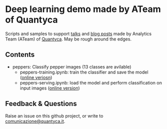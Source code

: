 # Deep learning demo made by ATeam of Quantyca

Scripts and samples to support [talks](https://www.slideshare.net/quantycabi) and [blog posts](https://medium.com/quantyca) made by Analytics Team (ATeam) of [Quantyca](https://www.linkedin.com/company/quantyca/). May be rough around the edges. 


## Contents

- peppers: Classify pepper images (13 classes are avilable) 
  - peppers-training.ipynb: train the classifier and save the model ([online veriosn](https://drive.google.com/open?id=1jK5GvOM95WkDXegbFUCtbPmAftlsB7s6))
  - peppers-serving.ipynb: load the model and perform classification on input images ([online version](https://drive.google.com/open?id=15biz5wEMsNajTXb6vzAcDqfEldkEUpbC))


## Feedback & Questions

Raise an issue on this github project, or write to [comunicazione@quantyca.it](comunicazione@quantyca.it).

